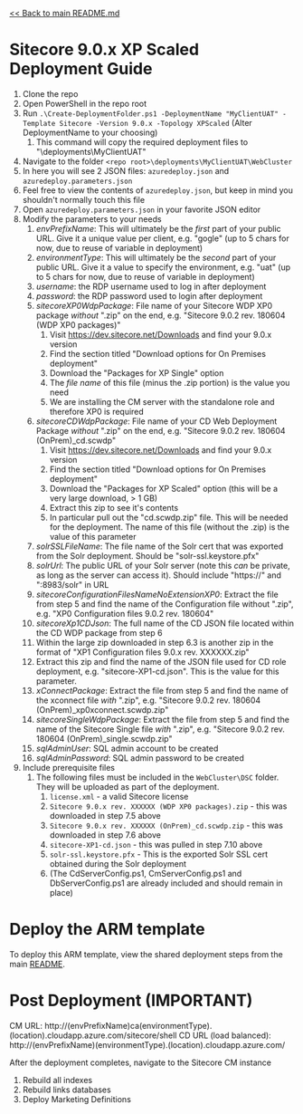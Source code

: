 [<< Back to main README.md](../../../README.md)

# Sitecore 9.0.x XP Scaled Deployment Guide

1. Clone the repo
2. Open PowerShell in the repo root
3. Run `.\Create-DeploymentFolder.ps1 -DeploymentName "MyClientUAT" -Template Sitecore -Version 9.0.x -Topology XPScaled` (Alter DeploymentName to your choosing)
   1. This command will copy the required deployment files to "<repo root>\deployments\MyClientUAT"
4. Navigate to the folder `<repo root>\deployments\MyClientUAT\WebCluster`
5. In here you will see 2 JSON files: `azuredeploy.json` and `azuredeploy.parameters.json`
6. Feel free to view the contents of `azuredeploy.json`, but keep in mind you shouldn't normally touch this file
7. Open `azuredeploy.parameters.json` in your favorite JSON editor
8. Modify the parameters to your needs
   1. *envPrefixName*: This will ultimately be the _first_ part of your public URL. Give it a unique value per client, e.g. "gogle" (up to 5 chars for now, due to reuse of variable in deployment)
   2. *environmentType*: This will ultimately be the _second_ part of your public URL. Give it a value to specify the environment, e.g. "uat" (up to 5 chars for now, due to reuse of variable in deployment)
   3. *username*: the RDP username used to log in after deployment
   4. *password*: the RDP password used to login after deployment
   5. *sitecoreXP0WdpPackage*: File name of your Sitecore WDP XP0 package _without_ ".zip" on the end, e.g. "Sitecore 9.0.2 rev. 180604 (WDP XP0 packages)"
      1. Visit https://dev.sitecore.net/Downloads and find your 9.0.x version
	  2. Find the section titled "Download options for On Premises deployment"
	  3. Download the "Packages for XP Single" option
	  4. The _file name_ of this file (minus the .zip portion) is the value you need
	  5. We are installing the CM server with the standalone role and  therefore XP0 is required
   6. *sitecoreCDWdpPackage*: File name of your CD Web Deployment Package _without_ ".zip" on the end, e.g. "Sitecore 9.0.2 rev. 180604 (OnPrem)_cd.scwdp"
      1. Visit https://dev.sitecore.net/Downloads and find your 9.0.x version
	  2. Find the section titled "Download options for On Premises deployment"
	  3. Download the "Packages for XP Scaled" option (this will be a very large download, > 1 GB)
	  4. Extract this zip to see it's contents
	  5. In particular pull out the "cd.scwdp.zip" file. This will be needed for the deployment. The name of this file (without the .zip) is the value of this parameter
   7. *solrSSLFileName*: The file name of the Solr cert that was exported from the Solr deployment. Should be "solr-ssl.keystore.pfx"
   8. *solrUrl*: The public URL of your Solr server (note this _can_ be private, as long as the server can access it). Should include "https://" and ":8983/solr" in URL
   9. *sitecoreConfigurationFilesNameNoExtensionXP0*: Extract the file from step 5 and find the name of the Configuration file without ".zip", e.g. "XP0 Configuration files 9.0.2 rev. 180604"
   10. *sitecoreXp1CDJson*: The full name of the CD JSON file located within the CD WDP package from step 6
      1. Within the large zip downloaded in step 6.3 is another zip in the format of "XP1 Configuration files 9.0.x rev. XXXXXX.zip"
	  2. Extract this zip and find the name of the JSON file used for CD role deployment, e.g. "sitecore-XP1-cd.json". This is the value for this parameter.
   11. *xConnectPackage*: Extract the file from step 5 and find the name of the xconnect file _with_ ".zip", e.g. "Sitecore 9.0.2 rev. 180604 (OnPrem)_xp0xconnect.scwdp.zip"
   12. *sitecoreSingleWdpPackage*: Extract the file from step 5 and find the name of the Sitecore Single file _with_ ".zip", e.g. "Sitecore 9.0.2 rev. 180604 (OnPrem)_single.scwdp.zip"
   13. *sqlAdminUser*: SQL admin account to be created
   14. *sqlAdminPassword*: SQL admin password to be created
9. Include prerequisite files
   1. The following files must be included in the `WebCluster\DSC` folder. They will be uploaded as part of the deployment.
      1. `license.xml` - a valid Sitecore license
	  2. `Sitecore 9.0.x rev. XXXXXX (WDP XP0 packages).zip` - this was downloaded in step 7.5 above
	  3. `Sitecore 9.0.x rev. XXXXXX (OnPrem)_cd.scwdp.zip` - this was downloaded in step 7.6 above
	  4. `sitecore-XP1-cd.json` - this was pulled in step 7.10 above
	  5. `solr-ssl.keystore.pfx` - This is the exported Solr SSL cert obtained during the Solr deployment
	  6. (The CdServerConfig.ps1, CmServerConfig.ps1 and DbServerConfig.ps1 are already included and should remain in place)
   
# Deploy the ARM template

To deploy this ARM template, view the shared deployment steps from the main [README](../../../README.md#Deploy-ARM-Template).

# Post Deployment (IMPORTANT)

CM URL: http://(envPrefixName)ca(environmentType).(location).cloudapp.azure.com/sitecore/shell
CD URL (load balanced): http://(envPrefixName)(environmentType).(location).cloudapp.azure.com/

After the deployment completes, navigate to the Sitecore CM instance
1. Rebuild all indexes
2. Rebuild links databases
3. Deploy Marketing Definitions